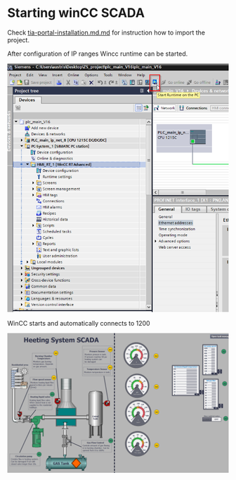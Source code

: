 # Starting winCC SCADA

Check  [tia-portal-installation.md.md](tia-portal-installation.md) for instruction how to import the project.

After configuration of IP ranges Wincc runtime can be started.

![image-20210504211755935](start-wincc-scada.assets/image-20210504211755935.png)

WinCC starts and automatically connects to 1200

![image-20210504211849188](start-wincc-scada.assets/image-20210504211849188.png)